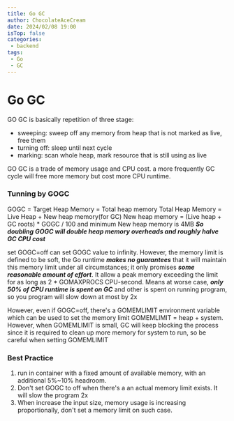 ```yaml
---
title: Go GC
author: ChocolateAceCream
date: 2024/02/08 19:00
isTop: false
categories:
 - backend
tags:
 - Go
 - GC
---
```


# Go GC <Badge text="Go" type="warning" />
GO GC is basically repetition of three stage:
- sweeping: sweep off any memory from heap that is not marked as live, free them
- turning off: sleep until next cycle
- marking: scan whole heap, mark resource that is still using as live

GO GC is a trade of memory usage and CPU cost. a more frequently GC cycle will free more memory but cost more CPU runtime.

### Tunning by GOGC

GOGC = Target Heap Memory = Total heap memory
Total Heap Memory = Live Heap + New heap memory(for GC)
New heap memory = (Live heap + GC roots) * GOGC / 100
and minimum New heap memory is 4MB
***So doubling GOGC will double heap memory overheads and roughly halve GC CPU cost***

set GOGC=off can set GOGC value to infinity. However, the memory limit is defined to be soft, the Go runtime ***makes no guarantees*** that it will maintain this memory limit under all circumstances; it only promises ***some reasonable amount of effort***. It allow a peak memory exceeding the limit for as long as 2 * GOMAXPROCS CPU-second. Means at worse case, ***only 50% of CPU runtime is spent on GC*** and other is spent on running program, so you program will slow down at most by 2x

However, even if GOGC=off, there's a GOMEMLIMIT environment variable which can be used to set the memory limit
GOMEMLIMIT = heap + system.
However, when GOMEMLIMIT is small, GC will keep blocking the process since it is required to clean up more memory for system to run, so be careful when setting GOMEMLIMIT

### Best Practice
1. run in container with a fixed amount of available memory, with an additional 5%~10% headroom.
2. Don't set GOGC to off when there's a an actual memory limit exists. It will slow the program 2x
3. When increase the input size, memory usage is increasing proportionally, don't set a memory limit on such case.